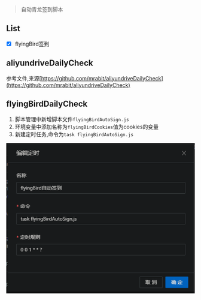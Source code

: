 >自动青龙签到脚本

## List

- [x] flyingBird签到

## aliyundriveDailyCheck

参考文件,来源[https://github.com/mrabit/aliyundriveDailyCheck](https://github.com/mrabit/aliyundriveDailyCheck)

## flyingBirdDailyCheck

1. 脚本管理中新增脚本文件`flyingBirdAutoSign.js`
2. 环境变量中添加名称为`flyingBirdCookies`值为cookies的变量
3. 新建定时任务,命令为`task flyingBirdAutoSign.js`

![定时任务](./image/img1.png)
